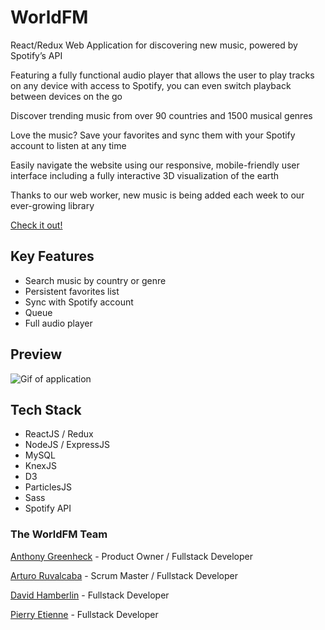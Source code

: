 # WorldFM

React/Redux Web Application for discovering new music, powered by Spotify’s API

Featuring a fully functional audio player that allows the user to play tracks on any device with access to Spotify, you can even switch playback between devices on the go

Discover trending music from over 90 countries and 1500 musical genres

Love the music? Save your favorites and sync them with your Spotify account to listen at any time

Easily navigate the website using our responsive, mobile-friendly user interface including a fully interactive 3D visualization of the earth

Thanks to our web worker, new music is being added each week to our ever-growing library

[Check it out!](http://www.worldfm.io/)

## Key Features
- Search music by country or genre
- Persistent favorites list
- Sync with Spotify account
- Queue
- Full audio player

## Preview
![Gif of application](src/public/assets/WorldFM.gif)

## Tech Stack
- ReactJS / Redux
- NodeJS / ExpressJS
- MySQL
- KnexJS
- D3
- ParticlesJS
- Sass
- Spotify API

### The WorldFM Team
[Anthony Greenheck](https://github.com/anthonyemg) - Product Owner / Fullstack Developer

[Arturo Ruvalcaba](https://github.com/aruvham) - Scrum Master / Fullstack Developer

[David Hamberlin](https://github.com/dhamberlin) - Fullstack Developer

[Pierry Etienne](https://github.com/petienne1) - Fullstack Developer
